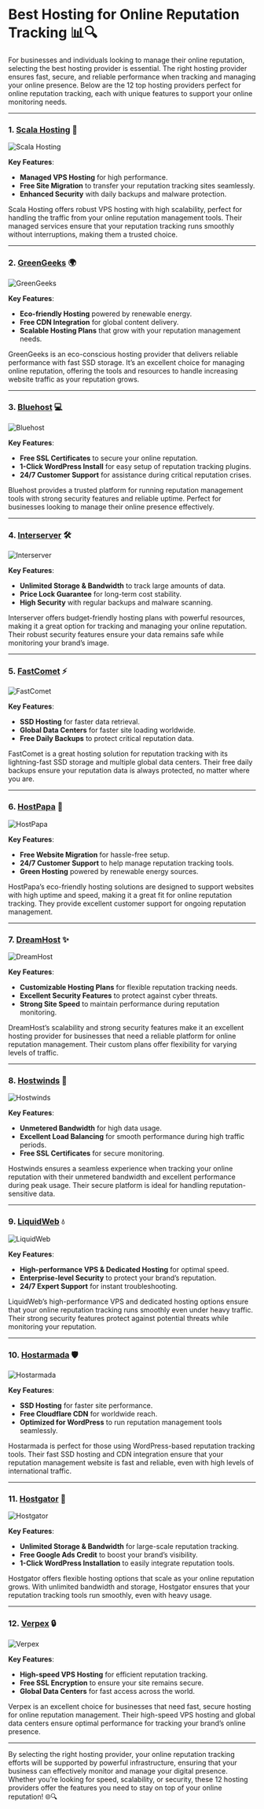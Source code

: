 # Best Hosting for Online Reputation Tracking 📊🔍

For businesses and individuals looking to manage their online reputation, selecting the best hosting provider is essential. The right hosting provider ensures fast, secure, and reliable performance when tracking and managing your online presence. Below are the 12 top hosting providers perfect for online reputation tracking, each with unique features to support your online monitoring needs.

---

### 1. [**Scala Hosting**](https://snipitx.com/scala-jy) 🌟

![Scala Hosting](https://i.imgur.com/uJ5JIK3.png "Scala Web Hosting")

**Key Features**:
- **Managed VPS Hosting** for high performance.
- **Free Site Migration** to transfer your reputation tracking sites seamlessly.
- **Enhanced Security** with daily backups and malware protection.

Scala Hosting offers robust VPS hosting with high scalability, perfect for handling the traffic from your online reputation management tools. Their managed services ensure that your reputation tracking runs smoothly without interruptions, making them a trusted choice.

---

### 2. [**GreenGeeks**](https://snipitx.com/greengeeks-jy) 🌍

![GreenGeeks](https://i.imgur.com/eEwuntu.jpg "GreenGeeks Hosting")

**Key Features**:
- **Eco-friendly Hosting** powered by renewable energy.
- **Free CDN Integration** for global content delivery.
- **Scalable Hosting Plans** that grow with your reputation management needs.

GreenGeeks is an eco-conscious hosting provider that delivers reliable performance with fast SSD storage. It’s an excellent choice for managing online reputation, offering the tools and resources to handle increasing website traffic as your reputation grows.

---

### 3. [**Bluehost**](https://snipitx.com/bluehost-jy) 💻

![Bluehost](https://i.imgur.com/PasFF9E.jpeg "Bluehost Hosting")

**Key Features**:
- **Free SSL Certificates** to secure your online reputation.
- **1-Click WordPress Install** for easy setup of reputation tracking plugins.
- **24/7 Customer Support** for assistance during critical reputation crises.

Bluehost provides a trusted platform for running reputation management tools with strong security features and reliable uptime. Perfect for businesses looking to manage their online presence effectively.

---

### 4. [**Interserver**](https://snipitx.com/interserver-jy) 🛠️

![Interserver](https://i.imgur.com/OM5dOEW.jpeg "Interserver Hosting")

**Key Features**:
- **Unlimited Storage & Bandwidth** to track large amounts of data.
- **Price Lock Guarantee** for long-term cost stability.
- **High Security** with regular backups and malware scanning.

Interserver offers budget-friendly hosting plans with powerful resources, making it a great option for tracking and managing your online reputation. Their robust security features ensure your data remains safe while monitoring your brand’s image.

---

### 5. [**FastComet**](https://snipitx.com/fastcomet-jy) ⚡

![FastComet](https://i.imgur.com/7qgXuWp.png "FastComet Hosting")

**Key Features**:
- **SSD Hosting** for faster data retrieval.
- **Global Data Centers** for faster site loading worldwide.
- **Free Daily Backups** to protect critical reputation data.

FastComet is a great hosting solution for reputation tracking with its lightning-fast SSD storage and multiple global data centers. Their free daily backups ensure your reputation data is always protected, no matter where you are.

---

### 6. [**HostPapa**](https://snipitx.com/hostpapa-jy) 🌱

![HostPapa](https://i.imgur.com/ouDTkvl.jpeg "HostPapa Hosting")

**Key Features**:
- **Free Website Migration** for hassle-free setup.
- **24/7 Customer Support** to help manage reputation tracking tools.
- **Green Hosting** powered by renewable energy sources.

HostPapa’s eco-friendly hosting solutions are designed to support websites with high uptime and speed, making it a great fit for online reputation tracking. They provide excellent customer support for ongoing reputation management.

---

### 7. [**DreamHost**](https://snipitx.com/dreamhost-jy) ✨

![DreamHost](https://i.imgur.com/rXIg8ip.jpeg "Dreamhost Hosting")

**Key Features**:
- **Customizable Hosting Plans** for flexible reputation tracking needs.
- **Excellent Security Features** to protect against cyber threats.
- **Strong Site Speed** to maintain performance during reputation monitoring.

DreamHost’s scalability and strong security features make it an excellent hosting provider for businesses that need a reliable platform for online reputation management. Their custom plans offer flexibility for varying levels of traffic.

---

### 8. [**Hostwinds**](https://snipitx.com/hostwinds-jy) 💨

![Hostwinds](https://i.imgur.com/53aSNXx.jpeg "Hostwinds Hosting")

**Key Features**:
- **Unmetered Bandwidth** for high data usage.
- **Excellent Load Balancing** for smooth performance during high traffic periods.
- **Free SSL Certificates** for secure monitoring.

Hostwinds ensures a seamless experience when tracking your online reputation with their unmetered bandwidth and excellent performance during peak usage. Their secure platform is ideal for handling reputation-sensitive data.

---

### 9. [**LiquidWeb**](https://snipitx.com/liquidweb-jy) 💧

![LiquidWeb](https://i.imgur.com/4IvT9SC.jpeg "Liquidweb Hosting")

**Key Features**:
- **High-performance VPS & Dedicated Hosting** for optimal speed.
- **Enterprise-level Security** to protect your brand’s reputation.
- **24/7 Expert Support** for instant troubleshooting.

LiquidWeb’s high-performance VPS and dedicated hosting options ensure that your online reputation tracking runs smoothly even under heavy traffic. Their strong security features protect against potential threats while monitoring your reputation.

---

### 10. [**Hostarmada**](https://snipitx.com/hostarmada-jy) 🛡️

![Hostarmada](https://i.imgur.com/KFbdf3o.jpeg "Hostarmada Hosting")

**Key Features**:
- **SSD Hosting** for faster site performance.
- **Free Cloudflare CDN** for worldwide reach.
- **Optimized for WordPress** to run reputation management tools seamlessly.

Hostarmada is perfect for those using WordPress-based reputation tracking tools. Their fast SSD hosting and CDN integration ensure that your reputation management website is fast and reliable, even with high levels of international traffic.

---

### 11. [**Hostgator**](https://snipitx.com/hostgator-jy) 🐊

![Hostgator](https://i.imgur.com/BcVkH57.jpeg "Hostgator Hosting")

**Key Features**:
- **Unlimited Storage & Bandwidth** for large-scale reputation tracking.
- **Free Google Ads Credit** to boost your brand’s visibility.
- **1-Click WordPress Installation** to easily integrate reputation tools.

Hostgator offers flexible hosting options that scale as your online reputation grows. With unlimited bandwidth and storage, Hostgator ensures that your reputation tracking tools run smoothly, even with heavy usage.

---

### 12. [**Verpex**](https://snipitx.com/verpex-jy) 🔒

![Verpex](https://i.imgur.com/6x5LhiS.jpeg "Verpex Hosting")

**Key Features**:
- **High-speed VPS Hosting** for efficient reputation tracking.
- **Free SSL Encryption** to ensure your site remains secure.
- **Global Data Centers** for fast access across the world.

Verpex is an excellent choice for businesses that need fast, secure hosting for online reputation management. Their high-speed VPS hosting and global data centers ensure optimal performance for tracking your brand’s online presence.

---

By selecting the right hosting provider, your online reputation tracking efforts will be supported by powerful infrastructure, ensuring that your business can effectively monitor and manage your digital presence. Whether you’re looking for speed, scalability, or security, these 12 hosting providers offer the features you need to stay on top of your online reputation! 🌐🔍
